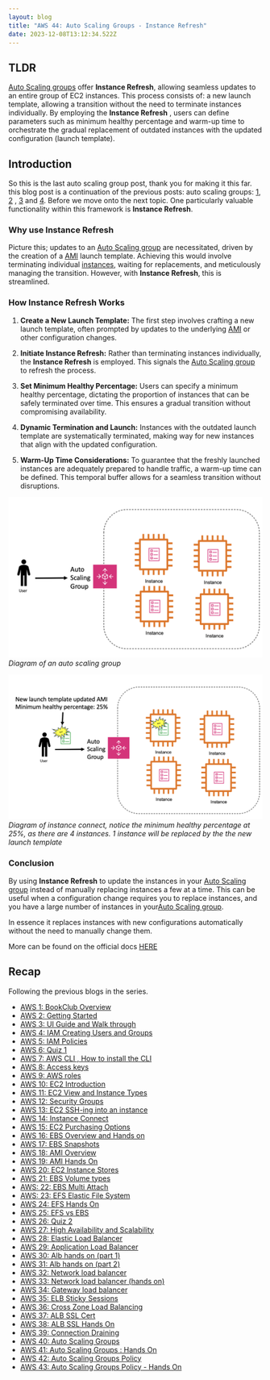 ```yaml
---
layout: blog
title: "AWS 44: Auto Scaling Groups - Instance Refresh"
date: 2023-12-08T13:12:34.522Z
---
```


## TLDR

[Auto Scaling groups](https://magicishaqblog.netlify.app/2023-11-10-aws-40-Auto-Scaling-Groups/) offer **Instance Refresh**, allowing seamless
updates to an entire group of EC2 instances. This process consists of:
a new launch template, allowing a transition without the need to terminate instances individually. By employing the **Instance Refresh** , users can define parameters such as minimum healthy percentage and warm-up time to orchestrate the gradual replacement of outdated instances with the updated configuration (launch template).

## Introduction

So this is the last auto scaling group post, thank you for making it this far. this blog post is a continuation of the previous posts: auto scaling groups: [1](https://magicishaqblog.netlify.app/2023-11-10-aws-40-Auto-Scaling-Groups/), [2](https://magicishaqblog.netlify.app/2023-11-17-aws-41-auto-scaling-groups-hands-on/) , [3](https://magicishaqblog.netlify.app/2023-11-24-aws-42-Auto-Scaling-Groups-Policy/) and [4](https://magicishaqblog.netlify.app/2023-12-01-aws-43-auto-scaling-groups-hands-on/). Before we move onto the next topic. One particularly valuable functionality within this framework is **Instance Refresh**.

### Why use Instance Refresh

Picture this; updates to an [Auto Scaling group](https://magicishaqblog.netlify.app/2023-11-10-aws-40-Auto-Scaling-Groups/) are necessitated, driven by the creation of a [AMI](https://magicishaqblog.netlify.app/2023-04-28-aws-18-ami/) launch template. Achieving this would involve terminating individual [instances](https://magicishaqblog.netlify.app/2023-02-24-aws-10-EC2/), waiting for replacements, and meticulously managing the transition. However, with **Instance Refresh**, this is streamlined.

### How Instance Refresh Works

1. **Create a New Launch Template:** The first step involves crafting a new launch template, often prompted by updates to the underlying [AMI](https://magicishaqblog.netlify.app/2023-06-02-aws-19-AMI-Hands-On/) or other configuration changes.

2. **Initiate Instance Refresh:** Rather than terminating instances individually, the **Instance Refresh** is employed. This signals the [Auto Scaling group](https://magicishaqblog.netlify.app/2023-11-10-aws-40-Auto-Scaling-Groups/) to refresh the process.

3. **Set Minimum Healthy Percentage:** Users can specify a minimum healthy percentage, dictating the proportion of instances that can be safely terminated over time. This ensures a gradual transition without compromising availability.

4. **Dynamic Termination and Launch:** Instances with the outdated launch template are systematically terminated, making way for new instances that align with the updated configuration.

5. **Warm-Up Time Considerations:** To guarantee that the freshly launched instances are adequately prepared to handle traffic, a warm-up time can be defined. This temporal buffer allows for a seamless transition without disruptions.

![ASG workflow](/blog/src/images/44/44-1.png)
_Diagram of an auto scaling group_

![ASG workflow with Instance Refresh](/blog/src/images/44/44-2.png)
_Diagram of instance connect, notice the minimum healthy percentage at 25%, as there are 4 instances. 1 instance will be replaced by the the new launch template_

### Conclusion

By using **Instance Refresh** to update the instances in your [Auto Scaling group](https://magicishaqblog.netlify.app/2023-11-10-aws-40-Auto-Scaling-Groups/) instead of manually replacing instances a few at a time. This can be useful when a configuration change requires you to replace instances, and you have a large number of instances in your[Auto Scaling group](https://magicishaqblog.netlify.app/2023-11-10-aws-40-Auto-Scaling-Groups/).

In essence it replaces instances with new configurations automatically without the need to manually change them.

More can be found on the official docs [HERE](https://docs.aws.amazon.com/autoscaling/ec2/userguide/asg-instance-refresh.html)

## Recap

Following the previous blogs in the series.

- [AWS 1: BookClub Overview](https://magicishaqblog.netlify.app/aws/)
- [AWS 2: Getting Started](https://magicishaqblog.netlify.app/2023-01-23-aws-2-getting-started/)
- [AWS 3: UI Guide and Walk through](https://magicishaqblog.netlify.app/2023-01-27-aws-3-UI-guide-and-walkthrough)
- [AWS 4: IAM Creating Users and Groups](https://magicishaqblog.netlify.app/2023-01-28-aws-4-IAM)
- [AWS 5: IAM Policies](https://magicishaqblog.netlify.app/2023-02-03-aws-5-IAM-polices)
- [AWS 6: Quiz 1 ](https://magicishaqblog.netlify.app/aws-quiz-one)
- [AWS 7: AWS CLI , How to install the CLI](https://magicishaqblog.netlify.app/2023-10-03-aws-7-cli)
- [AWS 8: Access keys](https://magicishaqblog.netlify.app/2023-10-03-aws-8-access-keys)
- [AWS 9: AWS roles](https://magicishaqblog.netlify.app/2023-02-17-aws-9-roles)
- [AWS 10: EC2 Introduction](https://magicishaqblog.netlify.app/2023-02-24-aws-10-EC2/)
- [AWS 11: EC2 View and Instance Types](https://magicishaqblog.netlify.app/2023-03-03-aws-11-EC2-View-and-instance-types)
- [AWS 12: Security Groups](https://magicishaqblog.netlify.app/2023-03-10-aws-12-security-groups)
- [AWS 13: EC2 SSH-ing into an instance](https://magicishaqblog.netlify.app/2023-03-17-aws-13-ssh)
- [AWS 14: Instance Connect](https://magicishaqblog.netlify.app/2023-03-24-aws-14-instance-connect)
- [AWS 15: EC2 Purchasing Options](https://magicishaqblog.netlify.app/2023-03-31-aws-15-EC2-purchasing-options)
- [AWS 16: EBS Overview and Hands on](https://magicishaqblog.netlify.app/2023-04-14-aws-16-EBS-Overview-and-Hands-On)
- [AWS 17: EBS Snapshots](https://magicishaqblog.netlify.app/2023-04-21-aws-17-ebs-snapshots)
- [AWS 18: AMI Overview](https://magicishaqblog.netlify.app/2023-04-28-aws-18-ami)
- [AWS 19: AMI Hands On](https://magicishaqblog.netlify.app/2023-06-02-aws-19-AMI-Hands-On)
- [AWS 20: EC2 Instance Stores](https://magicishaqblog.netlify.app/2023-06-09-aws-20-EC2-Instance-Store)
- [AWS 21: EBS Volume types](https://magicishaqblog.netlify.app/2023-06-16-aws-21-EBS-volume-types)
- [AWS: 22: EBS Multi Attach](https://magicishaqblog.netlify.app/2023-06-23-aws-22-EBS-Multi-Attach)
- [AWS: 23: EFS Elastic File System](https://magicishaqblog.netlify.app/2023-06-30-aws-23-EFS-Elastic-File-System)
- [AWS 24: EFS Hands On](https://magicishasblog.netlify.app/2023-07-07-aws-24-EFS-Hands-On)
- [AWS 25: EFS vs EBS](https://magicishasblog.netlify.app/2023-07-14-aws-25-EFS-vs-EBS)
- [AWS 26: Quiz 2](https://magicishaqblog.netlify.app/quiz-2/2023-07-21-aws-26-quiz-2/)
- [AWS 27: High Availability and Scalability ](https://magicishaqblog.netlify.app/section6/2023-07-28-high_availability_and_scalability/)
- [AWS 28: Elastic Load Balancer](https://magicishaqblog.netlify.app/ElasticLoadBalancing/2023-08-11-aws-28-elastic-load-balancing/)
- [AWS 29: Application Load Balancer](https://magicishaqblog.netlify.app/ApplicationLoadBalancer/2023-08-18-aws-29-applicaton-load-balancer/)
- [AWS 30: Alb hands on (part 1)](https://magicishaqblog.netlify.app/ApplicationLoadBalancer/2023-08-25-aws-30-alb-hands-on/)
- [AWS 31: Alb hands on (part 2)](https://magicishaqblog.netlify.app/ApplicationLoadBalancer/2023-09-01-aws-31-more-on-alb/)
- [AWS 32: Network load balancer](https://magicishaqblog.netlify.app/NLB/2023-09-09-aws-32-network-load-balancer/)
- [AWS 33: Network load balancer (hands on)](https://magicishaqblog.netlify.app/NLB/2023-09-15-aws-33-network-load-balancer-hands-on/)
- [AWS 34: Gateway load balancer](https://magicishaqblog.netlify.app/GatewayLoadBalancer/2023-09-22-aws-34-gateway-load-balancer/)
- [AWS 35: ELB Sticky Sessions](https://magicishaqblog.netlify.app/ElasticLoadBalancing/2022-09-29-aws-35-ELB-Sticky-sessions/)
- [AWS 36: Cross Zone Load Balancing](https://magicishaqblog.netlify.app/CrossZoneLoadBalancing/2023-10-06-aws-36-cross-zone-load-balancing/)
- [AWS 37: ALB SSL Cert](https://magicishaqblog.netlify.app/ElasticLoadBalancing/2023-10-13-aws-37-ALB-SSL-Cert/)
- [AWS 38: ALB SSL Hands On](https://magicishaqblog.netlify.app/ElasticLoadBalancing/2023-10-20-aws-38-ALB-SSL-Hands-On/)
- [AWS 39: Connection Draining](https://magicishaqblog.netlify.app/2023-27-10-aws-39-connection-draining/)
- [AWS 40: Auto Scaling Groups](https://magicishaqblog.netlify.app/2023-11-10-aws-40-Auto-Scaling-Groups/)
- [AWS 41: Auto Scaling Groups : Hands On](https://magicishaqblog.netlify.app/2023-11-17-aws-41-auto-scaling-groups-hands-on/)
- [AWS 42: Auto Scaling Groups Policy](https://magicishaqblog.netlify.app/2023-11-24-aws-42-Auto-Scaling-Groups-Policy/)
- [AWS 43: Auto Scaling Groups Policy - Hands On](https://magicishaqblog.netlify.app/2023-12-01-aws-43-auto-scaling-groups-hands-on/)
